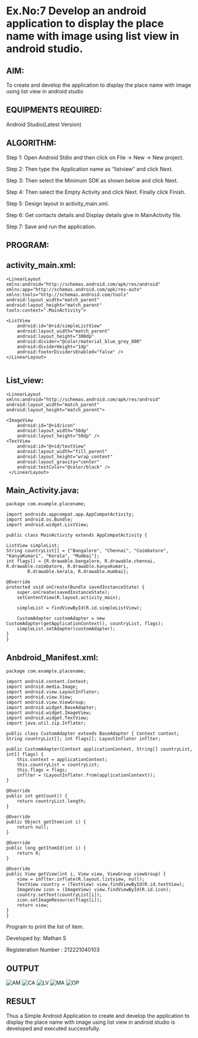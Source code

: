 
# Ex.No:7 Develop an android application to display the place name with image using list view in android studio.


## AIM:

To create and develop the application to display the place name with image using list view in android studio

## EQUIPMENTS REQUIRED:

Android Studio(Latest Version)

## ALGORITHM:

Step 1: Open Android Stdio and then click on File -> New -> New project.

Step 2: Then type the Application name as “listview″ and click Next. 

Step 3: Then select the Minimum SDK as shown below and click Next.

Step 4: Then select the Empty Activity and click Next. Finally click Finish.

Step 5: Design layout in activity_main.xml.

Step 6: Get contacts details and Display details give in MainActivity file.

Step 7: Save and run the application.

## PROGRAM:
## activity_main.xml:
```
<LinearLayout xmlns:android="http://schemas.android.com/apk/res/android"
xmlns:app="http://schemas.android.com/apk/res-auto"         
xmlns:tools="http://schemas.android.com/tools"          
android:layout_width="match_parent"          
android:layout_height="match_parent"         
tools:context=".MainActivity">

<ListView
    android:id="@+id/simpleListView"
    android:layout_width="match_parent"
    android:layout_height="300dp"
    android:divider="@color/material_blue_grey_800"
    android:dividerHeight="1dp"
    android:footerDividersEnabled="false" />
</LinearLayout>
    
```
## List_view:
```
<LinearLayout xmlns:android="http://schemas.android.com/apk/res/android"
android:layout_width="match_parent"        
android:layout_height="match_parent">

<ImageView
    android:id="@+id/icon"
    android:layout_width="50dp"
    android:layout_height="50dp" />
<TextView
    android:id="@+id/textView"
    android:layout_width="fill_parent"
    android:layout_height="wrap_content"
    android:layout_gravity="center"
    android:textColor="@color/black" />
 </LinearLayout>

```
## Main_Activity.java:
```
package com.example.placename;

import androidx.appcompat.app.AppCompatActivity;
import android.os.Bundle;
import android.widget.ListView;

public class MainActivity extends AppCompatActivity {

ListView simpleList;
String countryList[] = {"Bangalore", "Chennai", "Coimbatore", "KanyaKumari", "Kerala", "Mumbai"};
int flags[] = {R.drawable.bangalore, R.drawable.chennai, R.drawable.coimbatore, R.drawable.kanyakumari,
        R.drawable.kerala, R.drawable.mumbai};

@Override
protected void onCreate(Bundle savedInstanceState) {
    super.onCreate(savedInstanceState);
    setContentView(R.layout.activity_main);

    simpleList = findViewById(R.id.simpleListView);

    CustomAdapter customAdapter = new CustomAdapter(getApplicationContext(), countryList, flags);
    simpleList.setAdapter(customAdapter);
}
}
```
## Anbdroid_Manifest.xml:
```
package com.example.placename;

import android.content.Context;
import android.media.Image;
import android.view.LayoutInflater;
import android.view.View;
import android.view.ViewGroup;
import android.widget.BaseAdapter;
import android.widget.ImageView;
import android.widget.TextView;
import java.util.zip.Inflater;

public class CustomAdapter extends BaseAdapter { Context context; String countryList[]; int flags[]; LayoutInflater inflter;

public CustomAdapter(Context applicationContext, String[] countryList, int[] flags) {
    this.context = applicationContext;
    this.countryList = countryList;
    this.flags = flags;
    inflter = (LayoutInflater.from(applicationContext));
}

@Override
public int getCount() {
    return countryList.length;
}

@Override
public Object getItem(int i) {
    return null;
}

@Override
public long getItemId(int i) {
    return 0;
}

@Override
public View getView(int i, View view, ViewGroup viewGroup) {
    view = inflter.inflate(R.layout.listview, null);
    TextView country = (TextView) view.findViewById(R.id.textView);
    ImageView icon = (ImageView) view.findViewById(R.id.icon);
    country.setText(countryList[i]);
    icon.setImageResource(flags[i]);
    return view;
}
}
```
Program to print the list of item.

Developed by: Mathan S

Registeration Number : 212221040103


## OUTPUT

![AM](https://github.com/Anbuselvan04/Mobile-Application-Development/assets/119410896/fa227b37-e82b-4d2d-89ec-22ed04749d6f)
![CA](https://github.com/Anbuselvan04/Mobile-Application-Development/assets/119410896/05f4b18e-b810-436b-bd7e-cc9245f61b86)
![LV](https://github.com/Anbuselvan04/Mobile-Application-Development/assets/119410896/b2dc2e76-a8a5-40da-89fd-0d3e7c91c995)
![MA](https://github.com/Anbuselvan04/Mobile-Application-Development/assets/119410896/dbf7eecd-4c9c-446f-b9dc-a2d13e982182)
![OP](https://github.com/Anbuselvan04/Mobile-Application-Development/assets/119410896/edae7630-798a-45df-9849-a905f90ac6f3)



## RESULT
Thus a Simple Android Application to create and develop the application to display the place name with image using list view in android studio is developed and executed successfully.
